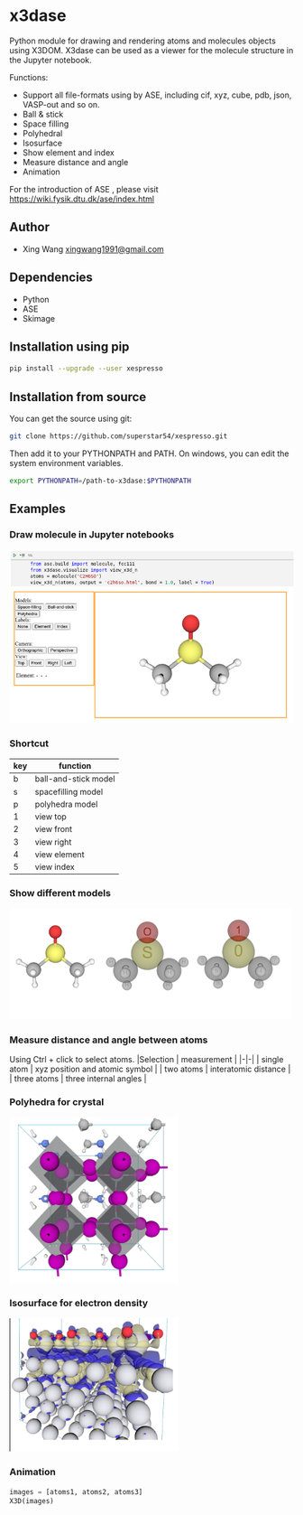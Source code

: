 # x3dase

Python module for drawing and rendering atoms and molecules objects using X3DOM. X3dase can be used as a viewer for the molecule structure in the Jupyter notebook.

Functions:
* Support all file-formats using by ASE, including cif, xyz, cube, pdb, json, VASP-out and so on.
* Ball & stick
* Space filling
* Polyhedral
* Isosurface
* Show element and index
* Measure distance and angle
* Animation

For the introduction of ASE , please visit https://wiki.fysik.dtu.dk/ase/index.html


## Author
* Xing Wang  <xingwang1991@gmail.com>

## Dependencies

* Python
* ASE
* Skimage
## Installation using pip
```sh
pip install --upgrade --user xespresso
```
## Installation from source
You can get the source using git:
``` sh
git clone https://github.com/superstar54/xespresso.git
```
Then add it to your PYTHONPATH and PATH. On windows, you can edit the system environment variables.

``` sh
export PYTHONPATH=/path-to-x3dase:$PYTHONPATH
```

## Examples

### Draw molecule in Jupyter notebooks

<img src="examples/images/jupyter.png" width="600"/>

### Shortcut
|key | function|
|-|-|
|b| ball-and-stick model|
|s| spacefilling model|
|p| polyhedra model|
|1| view top|
|2| view front|
|3| view right|
|4| view element|
|5| view index|

### Show different models
<img src="examples/images/models.png" width="500"/>

### Measure distance and angle between atoms
Using Ctrl + click to select atoms.
|Selection | measurement |
|-|-|
| single atom | xyz position and atomic symbol |
| two atoms | interatomic distance |
| three atoms | three internal angles |


### Polyhedra for crystal
<img src="examples/images/polyhedra.png" width="300"/>


### Isosurface for electron density
<img src="examples/images/isosurface.png" width="300"/>

### Animation
``` python
images = [atoms1, atoms2, atoms3]
X3D(images)
```
